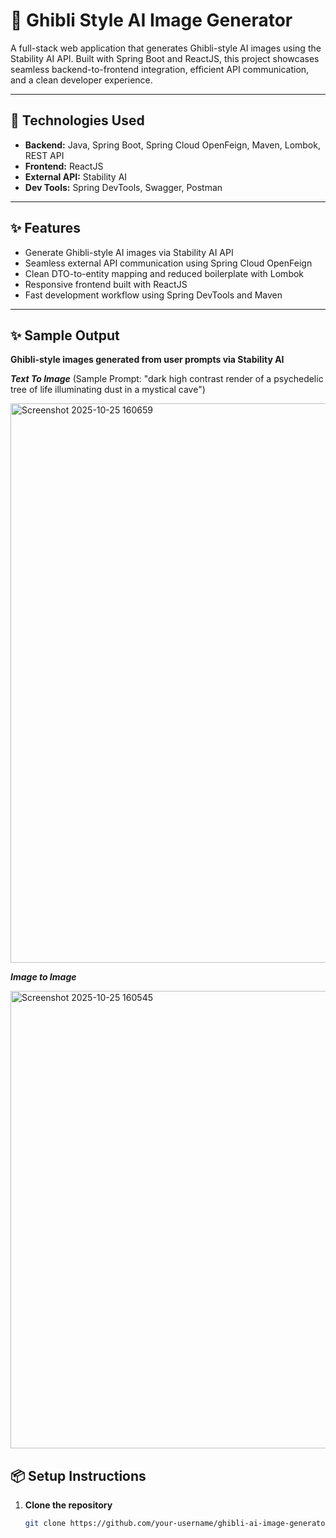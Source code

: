 # 🌸 Ghibli Style AI Image Generator

A full-stack web application that generates Ghibli-style AI images using the Stability AI API. Built with Spring Boot and ReactJS, this project showcases seamless backend-to-frontend integration, efficient API communication, and a clean developer experience.

---

## 🚀 Technologies Used

- **Backend:** Java, Spring Boot, Spring Cloud OpenFeign, Maven, Lombok, REST API  
- **Frontend:** ReactJS  
- **External API:** Stability AI  
- **Dev Tools:** Spring DevTools, Swagger, Postman

---

## ✨ Features

- Generate Ghibli-style AI images via Stability AI API  
- Seamless external API communication using Spring Cloud OpenFeign  
- Clean DTO-to-entity mapping and reduced boilerplate with Lombok  
- Responsive frontend built with ReactJS  
- Fast development workflow using Spring DevTools and Maven

---

## ✨ Sample Output
**Ghibli-style images generated from user prompts via Stability AI**


***Text To Image*** (Sample Prompt: "dark high contrast render of a psychedelic tree of life illuminating dust in a mystical cave")

<img width="1762" height="895" alt="Screenshot 2025-10-25 160659" src="https://github.com/user-attachments/assets/418b7f5a-5e5b-45eb-8f9d-be97cfc09d2a" />


***Image to Image***

<img width="1872" height="732" alt="Screenshot 2025-10-25 160545" src="https://github.com/user-attachments/assets/003374d2-7d86-46f1-9d97-2c63c5d63362" />


## 📦 Setup Instructions

1. **Clone the repository**
   ```bash
   git clone https://github.com/your-username/ghibli-ai-image-generator.git
